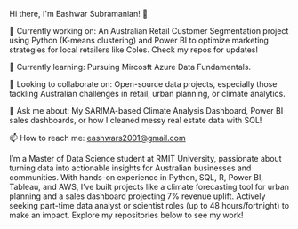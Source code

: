 Hi there, I'm Eashwar Subramanian! 👋

🔭 Currently working on: An Australian Retail Customer Segmentation project using Python (K-means clustering) and Power BI to optimize marketing strategies for local retailers like Coles. Check my repos for updates!

🌱 Currently learning: Pursuing Mircosft Azure Data Fundamentals.

👯 Looking to collaborate on: Open-source data projects, especially those tackling Australian challenges in retail, urban planning, or climate analytics.

💬 Ask me about: My SARIMA-based Climate Analysis Dashboard, Power BI sales dashboards, or how I cleaned messy real estate data with SQL!

📫 How to reach me: eashwars2001@gmail.com

I’m a Master of Data Science student at RMIT University, passionate about turning data into actionable insights for Australian businesses and communities. With hands-on experience in Python, SQL, R, Power BI, Tableau, and AWS, I’ve built projects like a climate forecasting tool for urban planning and a sales dashboard projecting 7% revenue uplift. Actively seeking part-time data analyst or scientist roles (up to 48 hours/fortnight) to make an impact. Explore my repositories below to see my work!

